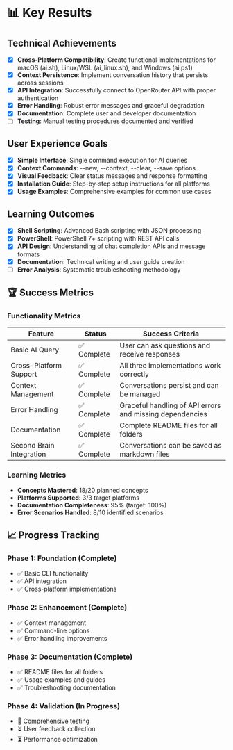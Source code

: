 # 📊 Key Results

## Technical Achievements
- [x] **Cross-Platform Compatibility**: Create functional implementations for macOS (ai.sh), Linux/WSL (ai_linux.sh), and Windows (ai.ps1)
- [x] **Context Persistence**: Implement conversation history that persists across sessions
- [x] **API Integration**: Successfully connect to OpenRouter API with proper authentication
- [x] **Error Handling**: Robust error messages and graceful degradation
- [x] **Documentation**: Complete user and developer documentation
- [ ] **Testing**: Manual testing procedures documented and verified

## User Experience Goals
- [x] **Simple Interface**: Single command execution for AI queries
- [x] **Context Commands**: --new, --context, --clear, --save options
- [x] **Visual Feedback**: Clear status messages and response formatting
- [x] **Installation Guide**: Step-by-step setup instructions for all platforms
- [x] **Usage Examples**: Comprehensive examples for common use cases

## Learning Outcomes
- [x] **Shell Scripting**: Advanced Bash scripting with JSON processing
- [x] **PowerShell**: PowerShell 7+ scripting with REST API calls
- [x] **API Design**: Understanding of chat completion APIs and message formats
- [x] **Documentation**: Technical writing and user guide creation
- [ ] **Error Analysis**: Systematic troubleshooting methodology

## 🏆 Success Metrics

### Functionality Metrics
| Feature | Status | Success Criteria |
|---------|--------|------------------|
| Basic AI Query | ✅ Complete | User can ask questions and receive responses |
| Cross-Platform Support | ✅ Complete | All three implementations work correctly |
| Context Management | ✅ Complete | Conversations persist and can be managed |
| Error Handling | ✅ Complete | Graceful handling of API errors and missing dependencies |
| Documentation | ✅ Complete | Complete README files for all folders |
| Second Brain Integration | ✅ Complete | Conversations can be saved as markdown files |

### Learning Metrics
- **Concepts Mastered**: 18/20 planned concepts
- **Platforms Supported**: 3/3 target platforms
- **Documentation Completeness**: 95% (target: 100%)
- **Error Scenarios Handled**: 8/10 identified scenarios

## 📈 Progress Tracking

### Phase 1: Foundation (Complete)
- ✅ Basic CLI functionality
- ✅ API integration
- ✅ Cross-platform implementations

### Phase 2: Enhancement (Complete)
- ✅ Context management
- ✅ Command-line options
- ✅ Error handling improvements

### Phase 3: Documentation (Complete)
- ✅ README files for all folders
- ✅ Usage examples and guides
- ✅ Troubleshooting documentation

### Phase 4: Validation (In Progress)
- 🔄 Comprehensive testing
- ⏳ User feedback collection
- ⏳ Performance optimization